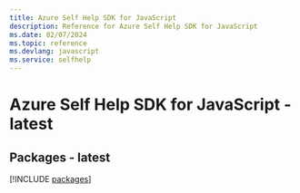 ```yaml
---
title: Azure Self Help SDK for JavaScript
description: Reference for Azure Self Help SDK for JavaScript
ms.date: 02/07/2024
ms.topic: reference
ms.devlang: javascript
ms.service: selfhelp
---
```

# Azure Self Help SDK for JavaScript - latest
## Packages - latest
[!INCLUDE [packages](self-help-index.md)]